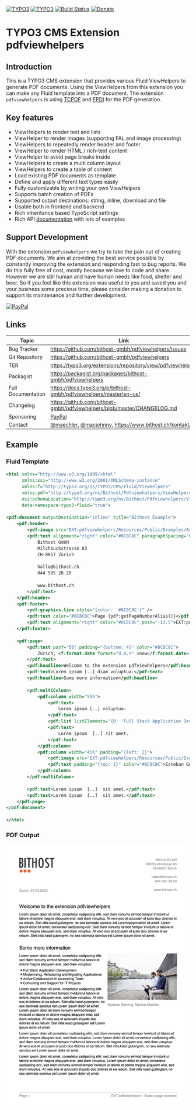 [![TYPO3](https://img.shields.io/badge/TYPO3-11%20LTS-orange.svg)](https://typo3.org/)
[![TYPO3](https://img.shields.io/badge/TYPO3-12%20LTS-orange.svg)](https://typo3.org/)
[![Build Status](https://github.com/bithost-gmbh/pdfviewhelpers/actions/workflows/build.yml/badge.svg)](https://github.com/bithost-gmbh/pdfviewhelpers/actions/)
[![Donate](https://img.shields.io/badge/Donate-PayPal-blue.svg)](https://www.paypal.com/cgi-bin/webscr?cmd=_s-xclick&hosted_button_id=YGTVWHW8TP8Q4)

# TYPO3 CMS Extension pdfviewhelpers

## Introduction
This is a TYPO3 CMS extension that provides various Fluid ViewHelpers to generate PDF documents.
Using the ViewHelpers from this extension you can make any Fluid template into a PDF document.
The extension `pdfviewhelpers` is using [TCPDF](https://tcpdf.org/) and [FPDI](https://www.setasign.com/products/fpdi) for the PDF generation.

## Key features

- ViewHelpers to render text and lists
- ViewHelper to render images (supporting FAL and image processing)
- ViewHelpers to repeatedly render header and footer
- ViewHelper to render HTML / rich-text content
- ViewHelper to avoid page breaks inside
- ViewHelpers to create a multi column layout
- ViewHelpers to create a table of content
- Load existing PDF documents as template
- Define and apply different text types easily
- Fully customizable by writing your own ViewHelpers
- Supports batch creation of PDFs
- Supported output destinations: string, inline, download and file
- Usable both in frontend and backend
- Rich inheritance based TypoScript settings
- Rich API [documentation](https://docs.typo3.org/p/bithost-gmbh/pdfviewhelpers/master/en-us/) with lots of examples

## Support Development
With the extension `pdfviewhelpers` we try to take the pain out of creating PDF documents. 
We aim at providing the best service possible by constantly improving the extension and responding fast to bug reports.
We do this fully free of cost, mostly because we love to code and share. However we are still human and have human needs like food, shelter and beer.
So if you feel like this extension was useful to you and saved you and your business some precious time, please consider making a donation to support its maintenance and further development. 

[![PayPal](https://www.paypalobjects.com/en_US/CH/i/btn/btn_donateCC_LG.gif)](https://www.paypal.com/cgi-bin/webscr?cmd=_s-xclick&hosted_button_id=YGTVWHW8TP8Q4)

## Links

| Topic              | Link                                                                                                                  |
|--------------------|-----------------------------------------------------------------------------------------------------------------------|
| Bug Tracker        | https://github.com/bithost-gmbh/pdfviewhelpers/issues                                                                 |
| Git Repository     | https://github.com/bithost-gmbh/pdfviewhelpers                                                                        |
| TER                | https://typo3.org/extensions/repository/view/pdfviewhelpers                                                           |
| Packagist          | https://packagist.org/packages/bithost-gmbh/pdfviewhelpers                                                            |
| Full Documentation | https://docs.typo3.org/p/bithost-gmbh/pdfviewhelpers/master/en-us/                                                    |
| Changelog          | https://github.com/bithost-gmbh/pdfviewhelpers/blob/master/CHANGELOG.md                                               |
| Sponsoring         | [PayPal](https://www.paypal.com/cgi-bin/webscr?cmd=_s-xclick&hosted_button_id=YGTVWHW8TP8Q4)                          |
| Contact            | [@maechler](https://github.com/maechler), [@macjohnny](https://github.com/macjohnny), https://www.bithost.ch/kontakt/ |

## Example

### Fluid Template
```xml
<html xmlns="http://www.w3.org/1999/xhtml"
      xmlns:xsi="http://www.w3.org/2001/XMLSchema-instance"
      xmlns:f="http://typo3.org/ns/TYPO3/CMS/Fluid/ViewHelpers"
      xmlns:pdf="http://typo3.org/ns/Bithost/Pdfviewhelpers/ViewHelpers"
      xsi:schemaLocation="http://typo3.org/ns/Bithost/Pdfviewhelpers/ViewHelpers https://pdfviewhelpers.bithost.ch/schema/3.0.xsd"
      data-namespace-typo3-fluid="true">
    
<pdf:document outputDestination="inline" title="Bithost Example">
    <pdf:header>
        <pdf:image src="EXT:pdfviewhelpers/Resources/Public/Examples/BasicUsage/logo.png" width="40" />
        <pdf:text alignment="right" color="#8C8C8C" paragraphSpacing="0" posY="15">
            Bithost GmbH
            Milchbuckstrasse 83
            CH-8057 Zürich
    
            hallo@bithost.ch
            044 585 28 20
    
            www.bithost.ch
        </pdf:text>
    </pdf:header>
    <pdf:footer>
        <pdf:graphics.line style="{color: '#8C8C8C'}" />
        <pdf:text color="#8C8C8C">Page {pdf:getPageNumberAlias()}</pdf:text>
        <pdf:text alignment="right" color="#8C8C8C" posY="-13.5">EXT:pdfviewhelpers - Basic usage example</pdf:text>
    </pdf:footer>
    
    <pdf:page>
        <pdf:text posY="50" padding="{bottom: 4}" color="#8C8C8C">
            Zurich, <f:format.date format="d.m.Y" >now</f:format.date>
        </pdf:text>
        <pdf:headline>Welcome to the extension pdfviewhelpers</pdf:headline>
        <pdf:text>Lorem ipsum [..] diam voluptua:</pdf:text>
        <pdf:headline>Some more information</pdf:headline>
    
        <pdf:multiColumn>
            <pdf:column width="55%">
                <pdf:text>
                    Lorem ipsum [..] voluptua:
                </pdf:text>
                <pdf:list listElements="{0: 'Full Stack Application Development', 1: 'Modernizing, Refactoring [..]'}" />
                <pdf:text>
                    Lorem ipsum  [..] sit amet.
                </pdf:text>
            </pdf:column>
            <pdf:column width="45%" padding="{left: 2}">
                <pdf:image src="EXT:pdfviewhelpers/Resources/Public/Examples/BasicUsage/Bithost.jpg" link="https://bithost.ch/" />
                <pdf:text padding="{top: 1}" color="#8C8C8C">Esteban Gehring, Markus Mächler</pdf:text>
            </pdf:column>
        </pdf:multiColumn>
    
        <pdf:text>Lorem ipsum  [..]  sit amet.</pdf:text>
        <pdf:text>Lorem ipsum  [..]  sit amet.</pdf:text>
    </pdf:page>
</pdf:document>

</html>

```

### PDF Output

![Example PDF output](Documentation/Examples/BasicUsage/_assets/output.png)
